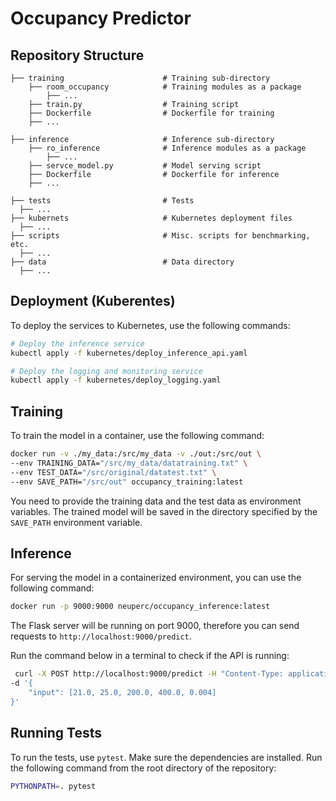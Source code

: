 # Occupancy Predictor

## Repository Structure

    ├── training                      # Training sub-directory
        ├── room_occupancy            # Training modules as a package
            ├── ...                   
        ├── train.py                  # Training script
        ├── Dockerfile                # Dockerfile for training
        ├── ...                   
    
    ├── inference                     # Inference sub-directory
        ├── ro_inference              # Inference modules as a package
            ├── ...                   
        ├── servce_model.py           # Model serving script
        ├── Dockerfile                # Dockerfile for inference
        ├── ...                   

    ├── tests                         # Tests
      ├── ...                       
    ├── kubernets                     # Kubernetes deployment files
      ├── ...                       
    ├── scripts                       # Misc. scripts for benchmarking, etc.
      ├── ...                       
    ├── data                          # Data directory
      ├── ...                       

## Deployment (Kuberentes)

To deploy the services to Kubernetes, use the following commands:

```bash
# Deploy the inference service
kubectl apply -f kubernetes/deploy_inference_api.yaml

# Deploy the logging and monitoring service
kubectl apply -f kubernetes/deploy_logging.yaml
```

## Training

To train the model in a container, use the following command:

```bash
docker run -v ./my_data:/src/my_data -v ./out:/src/out \
--env TRAINING_DATA="/src/my_data/datatraining.txt" \
--env TEST_DATA="/src/original/datatest.txt" \
--env SAVE_PATH="/src/out" occupancy_training:latest
```

You need to provide the training data and the test data as environment variables. The trained model will be saved in the directory specified by the `SAVE_PATH` environment variable.

## Inference

For serving the model in a containerized environment, you can use the following command:

```bash
docker run -p 9000:9000 neuperc/occupancy_inference:latest
```

The Flask server will be running on port 9000, therefore you can send requests to `http://localhost:9000/predict`.

Run the command below in a terminal to check if the API is running:

```bash
 curl -X POST http://localhost:9000/predict -H "Content-Type: application/json" \
-d '{
    "input": [21.0, 25.0, 200.0, 400.0, 0.004]
}'
```

## Running Tests

To run the tests, use `pytest`. Make sure the dependencies are installed. Run the following command from the root directory of the repository:

```bash
PYTHONPATH=. pytest
```
